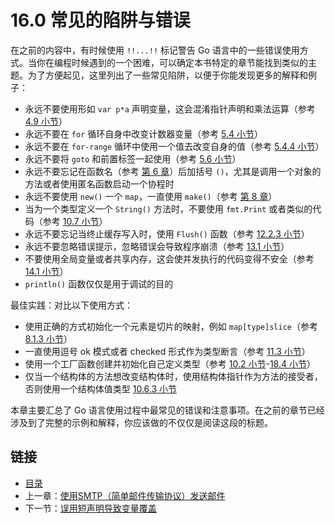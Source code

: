 # 16.0 常见的陷阱与错误

在之前的内容中，有时候使用 `!!...!!` 标记警告 Go 语言中的一些错误使用方式。当你在编程时候遇到的一个困难，可以确定本书特定的章节能找到类似的主题。为了方便起见，这里列出了一些常见陷阱，以便于你能发现更多的解释和例子：

- 永远不要使用形如 `var p*a` 声明变量，这会混淆指针声明和乘法运算（参考 [4.9 小节](04.9.md)）
- 永远不要在 `for` 循环自身中改变计数器变量（参考 [5.4 小节](05.4.md)）
- 永远不要在 `for-range` 循环中使用一个值去改变自身的值（参考 [5.4.4 小节](05.4.md)）
- 永远不要将 `goto` 和前置标签一起使用（参考 [5.6 小节](05.6.md)）
- 永远不要忘记在函数名（参考 [第 6 章](06.0.md)）后加括号 `()`，尤其是调用一个对象的方法或者使用匿名函数启动一个协程时
- 永远不要使用 `new()` 一个 `map`，一直使用 `make()`（参考 [第 8 章](08.0.md)）
- 当为一个类型定义一个 `String()` 方法时，不要使用 `fmt.Print` 或者类似的代码（参考 [10.7 小节](10.7.md)）
- 永远不要忘记当终止缓存写入时，使用 `Flush()` 函数（参考 [12.2.3 小节](12.2.md)）
- 永远不要忽略错误提示，忽略错误会导致程序崩溃（参考 [13.1 小节](13.1.md)）
- 不要使用全局变量或者共享内存，这会使并发执行的代码变得不安全（参考 [14.1 小节](14.1.md)）
- `println()` 函数仅仅是用于调试的目的

最佳实践：对比以下使用方式：

- 使用正确的方式初始化一个元素是切片的映射，例如 `map[type]slice`（参考 [8.1.3 小节](08.1.md)）
- 一直使用逗号 ok 模式或者 checked 形式作为类型断言（参考 [11.3 小节](11.3.md)）
- 使用一个工厂函数创建并初始化自己定义类型（参考 [10.2 小节](10.2.md)-[18.4 小节](18.4.md)）
- 仅当一个结构体的方法想改变结构体时，使用结构体指针作为方法的接受者，否则使用一个结构体值类型 [10.6.3 小节](10.6.md)

本章主要汇总了 Go 语言使用过程中最常见的错误和注意事项。在之前的章节已经涉及到了完整的示例和解释，你应该做的不仅仅是阅读这段的标题。

## 链接

- [目录](directory.md)
- 上一章：[使用SMTP（简单邮件传输协议）发送邮件](15.12.md)
- 下一节：[误用短声明导致变量覆盖](16.1.md)
